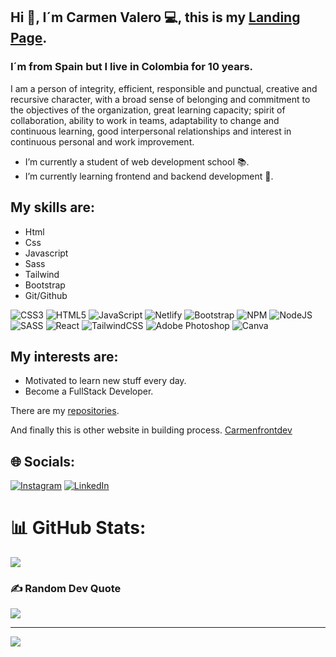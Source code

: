 ## Hi :wave:, I´m Carmen Valero :computer:, this is my <a href="https://www.carmenfrontdev.com" target='_blank'>Landing Page</a>.
### I´m from Spain but I live in Colombia for 10 years. 

I am a person of integrity, efficient, responsible and punctual, creative and recursive character, with a broad sense of belonging and commitment to the objectives of the organization, great learning capacity; spirit of collaboration, ability to work in teams, adaptability to change and continuous learning, good interpersonal relationships and interest in continuous personal and work improvement.

- I’m currently a student of web development school :books:.
- I’m currently learning frontend and backend development :memo:.

## My skills are:

- Html
- Css
- Javascript
- Sass
- Tailwind
- Bootstrap
- Git/Github

![CSS3](https://img.shields.io/badge/css3-%231572B6.svg?style=for-the-badge&logo=css3&logoColor=white) ![HTML5](https://img.shields.io/badge/html5-%23E34F26.svg?style=for-the-badge&logo=html5&logoColor=white) ![JavaScript](https://img.shields.io/badge/javascript-%23323330.svg?style=for-the-badge&logo=javascript&logoColor=%23F7DF1E) ![Netlify](https://img.shields.io/badge/netlify-%23000000.svg?style=for-the-badge&logo=netlify&logoColor=#00C7B7) ![Bootstrap](https://img.shields.io/badge/bootstrap-%23563D7C.svg?style=for-the-badge&logo=bootstrap&logoColor=white) ![NPM](https://img.shields.io/badge/NPM-%23000000.svg?style=for-the-badge&logo=npm&logoColor=white) ![NodeJS](https://img.shields.io/badge/node.js-6DA55F?style=for-the-badge&logo=node.js&logoColor=white) ![SASS](https://img.shields.io/badge/SASS-hotpink.svg?style=for-the-badge&logo=SASS&logoColor=white) ![React](https://img.shields.io/badge/react-%2320232a.svg?style=for-the-badge&logo=react&logoColor=%2361DAFB) ![TailwindCSS](https://img.shields.io/badge/tailwindcss-%2338B2AC.svg?style=for-the-badge&logo=tailwind-css&logoColor=white) ![Adobe Photoshop](https://img.shields.io/badge/adobephotoshop-%2331A8FF.svg?style=for-the-badge&logo=adobephotoshop&logoColor=white) ![Canva](https://img.shields.io/badge/Canva-%2300C4CC.svg?style=for-the-badge&logo=Canva&logoColor=white)


## My interests are:

- Motivated to learn new stuff every day.
- Become a FullStack Developer.


There are my <a href="https://github.com/mvalero4?tab=repositories">repositories</a>.

And finally this is other website in building process. <a href='https://carmen-valero-developer.netlify.app/'>Carmenfrontdev</a>


## 🌐 Socials:
[![Instagram](https://img.shields.io/badge/Instagram-%23E4405F.svg?logo=Instagram&logoColor=white)](https://instagram.com/https://www.instagram.com/carmenfrontdev/) [![LinkedIn](https://img.shields.io/badge/LinkedIn-%230077B5.svg?logo=linkedin&logoColor=white)](https://linkedin.com/in/https://www.linkedin.com/in/carmen-valero-carre%C3%B1o-59ba6318b/) 

# 📊 GitHub Stats:
![](https://github-readme-streak-stats.herokuapp.com/?user=mvalero4&theme=dark&hide_border=false)<br/>

### ✍️ Random Dev Quote
![](https://quotes-github-readme.vercel.app/api?type=horizontal&theme=dark)

---
[![](https://visitcount.itsvg.in/api?id=mvalero4&icon=0&color=3)](https://visitcount.itsvg.in)

<!-- Proudly created with GPRM ( https://gprm.itsvg.in ) -->

